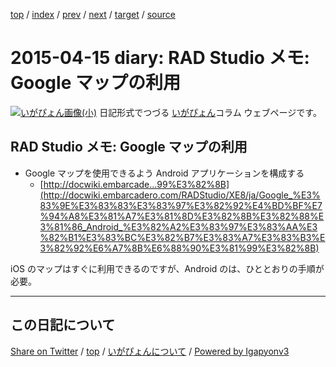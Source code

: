 [top](../index.html) 
 / [index](index.html) 
 / [prev](ig150414.html) 
 / [next](ig150416.html) 
 / [target](https://igapyon.github.io/diary/2015/ig150415.html) 
 / [source](https://github.com/igapyon/diary/blob/gh-pages/2015/ig150415.src.md) 

2015-04-15 diary: RAD Studio メモ: Google マップの利用
=====================================================================================================
[![いがぴょん画像(小)](https://igapyon.github.io/diary/images/iga200306s.jpg "いがぴょん")](https://igapyon.github.io/diary/memo/memoigapyon.html) 日記形式でつづる [いがぴょん](https://igapyon.github.io/diary/memo/memoigapyon.html)コラム ウェブページです。

## RAD Studio メモ: Google マップの利用


* Google マップを使用できるよう Android アプリケーションを構成する
  * [http://docwiki.embarcade...99%E3%82%8B](http://docwiki.embarcadero.com/RADStudio/XE8/ja/Google_%E3%83%9E%E3%83%83%E3%83%97%E3%82%92%E4%BD%BF%E7%94%A8%E3%81%A7%E3%81%8D%E3%82%8B%E3%82%88%E3%81%86_Android_%E3%82%A2%E3%83%97%E3%83%AA%E3%82%B1%E3%83%BC%E3%82%B7%E3%83%A7%E3%83%B3%E3%82%92%E6%A7%8B%E6%88%90%E3%81%99%E3%82%8B)

iOS のマップはすぐに利用できるのですが、Android のは、ひととおりの手順が必要。


----------------------------------------------------------------------------------------------------

## この日記について

[Share on Twitter](https://twitter.com/intent/tweet?hashtags=igapyon%2Cdiary%2C%E3%81%84%E3%81%8C%E3%81%B4%E3%82%87%E3%82%93&text=RAD+Studio+%E3%83%A1%E3%83%A2%3A+Google+%E3%83%9E%E3%83%83%E3%83%97%E3%81%AE%E5%88%A9%E7%94%A8&url=https%3A%2F%2Figapyon.github.io%2Fdiary%2F2015%2Fig150415.html) / [top](../index.html) / [いがぴょんについて](https://igapyon.github.io/diary/memo/memoigapyon.html) / [Powered by Igapyonv3](https://github.com/igapyon/igapyonv3)
